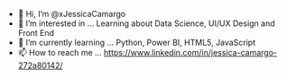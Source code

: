 - 👋 Hi, I’m @xJessicaCamargo
- 👀 I’m interested in ... Learning about Data Science, UI/UX Design and Front End
- 🌱 I’m currently learning ... Python, Power BI, HTML5, JavaScript
- 📫 How to reach me ... https://www.linkedin.com/in/jessica-camargo-272a80142/

<!---
xJessicaCamargo/xJessicaCamargo is a ✨ special ✨ repository because its `README.md` (this file) appears on your GitHub profile.
You can click the Preview link to take a look at your changes.
--->
